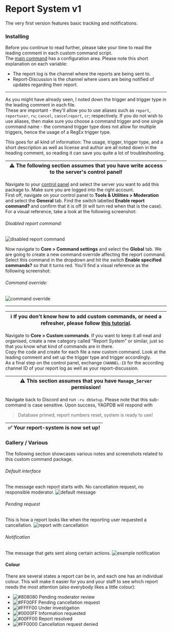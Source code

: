 # Report System v1
The very first version features basic tracking and notifications.

### Installing 
Before you continue to read further, please take your time to read the leading comment in each custom command script.<br/>
The [main command](customReport.go.tmpl "main command") has a configuration area. Please note this short explanation on each variable:

* The report log is the channel where the reports are being sent to.
* Report-Discussion is the channel where users are being notified of updates regarding their report.

---
As you might have already seen, I noted down the trigger and trigger type in the leading comment in each file.<br/>
These are important - they'll allow you to use aliases such as `report`, `reportuser`, `ru`; `cancel`, `cancelreport`, `cr`; respectively. If you do not wish to use aliases, then make sure you choose a command trigger and one single command name - the command trigger type does not allow for multiple triggers, hence the usage of a RegEx trigger type.

This goes for all kind of information: The usage, trigger, trigger type, and a short description as well as license and author are all noted down in the heading comment, so reading it can save you quite a lot of troubleshooting.

| ⚠ The following section assumes that you have write access to the server's control panel! |
| --- |

Navigate to your [control panel](https://yagpdb.xyz/manage "YAGPDB.xyz control panel") and select the server you want to add this package to. Make sure you are logged into the right account.<br/>
First off, navigate on your control panel to **Tools & Utilities > Moderation** and select the **General** tab. Find the switch labelled **Enable report command?** and confirm that it is off (it will turn red when that is the case). For a visual reference, take a look at the following screenshot:

###### Disabled report command:
![disabled report command](https://imgur.com/9VW7BuS)

Now navigate to **Core > Command settings** and select the **Global** tab. We are going to create a new command override affecting the report command. Select this command in the dropdown and hit the switch **Enable specified commands?** so that it turns red. You'll find a visual reference as the following screenshot:

###### Command override:
![command override](https://imgur.com/a/Qn9VoZ0)

---
| ℹ If you don't know how to add custom commands, or need a refresher, please follow [this tutorial](https://learn.yagpdb.xyz/the-custom-command-interface "How to add a custom command"). |
| --- |

Navigate to **Core > Custom commands**. If you want to keep it all neat and organised, create a new category called "Report System" or similar, just so that you know what kind of commands are in there.<br/>
Copy the code and create for each file a new custom command. Look at the leading comment and set up the trigger type and trigger accordingly.<br/>
As a final step on the control panel, exchange `CHANNEL-ID` for the according channel ID of your report log as well as your report-discussion.

| ⚠ This section assumes that you have `Manage_Server` permission! |
| --- |

Navigate back to Discord and run `-ru dbSetup`. Please note that this sub-command is case sensitive. Upon success, YAGPDB will respond with 
> Database primed, report numbers reset, system is ready to use!

| ✅ Your report-system is now set up! |
| --- |

### Gallery / Various
The following section showcases various notes and screenshots related to this custom command package.

###### Default interface
The message each report starts with. No cancellation request, no responsible moderator.
![default message](https://imgur.com/a/mofgKhl)

###### Pending request
This is how a report looks like when the reporting user requested a cancellation.
![report with cancellation](https://imgur.com/a/f4NaZsI)

###### Notification
The message that gets sent along certain actions.
![example notification](https://imgur.com/a/UlXUej3)

#### Colour 
There are several states a report can be in, and each one has an individual colour. This will make it easier for you and your staff to see which report needs the most attention (also everybody likes a little colour):

* ![#808080](https://cdn.discordapp.com/attachments/767771719720632350/793546124903317554/000000.png) Pending moderator review
* ![#FF00FF](https://cdn.discordapp.com/attachments/767771719720632350/793546157316898857/000000.png) Pending cancellation request 
* ![#FFFF00](https://cdn.discordapp.com/attachments/767771719720632350/793546178070446140/000000.png) Under investigation 
* ![#0000FF](https://cdn.discordapp.com/attachments/767771719720632350/793546199532699678/000000.png) Information requested
* ![#00FF00](https://cdn.discordapp.com/attachments/767771719720632350/793546218068115486/000000.png) Report resolved 
* ![#FF0000](https://cdn.discordapp.com/attachments/767771719720632350/793546237483024394/000000.png) Cancellation request denied